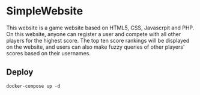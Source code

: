 # SimpleWebsite
This website is a game website based on HTML5, CSS, Javascrpit and PHP. On this website, anyone can register a user and compete with all other players for the highest score. The top ten score rankings will be displayed on the website, and users can also make fuzzy queries of other players' scores based on their usernames.

## Deploy
`docker-compose up -d`
